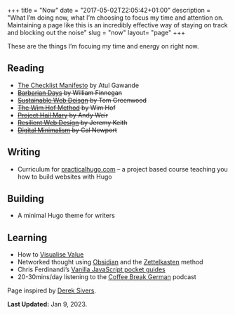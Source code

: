 +++
title = "Now"
date = "2017-05-02T22:05:42+01:00"
description = "What I’m doing now, what I’m choosing to focus my time and attention on. Maintaining a page like this is an incredibly effective way of staying on track and blocking out the noise"
slug = "now"
layout= "page"
+++

These are the things I’m focuing my time and energy on right now.

## Reading

- [The Checklist Manifesto](https://www.goodreads.com/book/show/6667514-the-checklist-manifesto?ac=1&from_search=true&qid=fO0UIBttWe&rank=1) by Atul Gawande
- ~~[Barbarian Days](https://www.goodreads.com/book/show/18693910-barbarian-days?ac=1&from_search=true&qid=JY85fYUI7X&rank=1) by William Finnegan~~
- ~~[Sustainable Web Deisgn](https://abookapart.com/products/sustainable-web-design) by Tom Greenwood~~
- ~~[The Wim Hof Method](https://www.goodreads.com/book/show/50403522-the-wim-hof-method?from_search=true&from_srp=true&qid=hty0XYAacq&rank=1) by Wim Hof~~
- ~~[Project Hail Mary](https://www.goodreads.com/book/show/54493401-project-hail-mary) by Andy Weir~~
- ~~[Resilient Web Design](https://resilientwebdesign.com/) by Jeremy Keith~~
- ~~[Digital Minimalism](https://www.calnewport.com/books/digital-minimalism/) by Cal Newport~~

## Writing
- Curriculum for [practicalhugo.com](https://practicalhugo.com) – a project based course teaching you how to build websites with Hugo

## Building
- A minimal Hugo theme for writers

## Learning

- How to [Visualise Value](https://visualizevalue.com/)
- Networked thought using [Obsidian](https://obsidian.md/) and the [Zettelkasten](https://zettelkasten.de/) method
- Chris Ferdinandi’s [Vanilla JavaScript pocket guides](https://vanillajsguides.com/)
- 20-30mins/day listening to the [Coffee Break German](https://coffeebreaklanguages.com/) podcast


Page inspired by [Derek Sivers](https://nownownow.com/about).

**Last Updated:** Jan 9, 2023.
